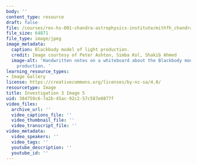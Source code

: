 ```yaml
---
body: ''
content_type: resource
draft: false
file: /courses/res-hs-001-chandra-astrophysics-institute/mithfh_chandra_inv3_black.jpg
file_size: 64871
file_type: image/jpeg
image_metadata:
  caption: Blackbody model of light production.
  credit: Image courtesy of Peter Ashton, Simba Kol, Shakib Ahmed
  image-alt: 'Handwritten notes on a whiteboard about the Blackbody model of light
    production. '
learning_resource_types:
- Image Gallery
license: https://creativecommons.org/licenses/by-nc-sa/4.0/
resourcetype: Image
title: Investigation 3 Image 5
uid: 384759c6-7a2b-45ac-92c2-57c587e0877f
video_files:
  archive_url: ''
  video_captions_file: ''
  video_thumbnail_file: ''
  video_transcript_file: ''
video_metadata:
  video_speakers: ''
  video_tags: ''
  youtube_description: ''
  youtube_id: ''
---
```

